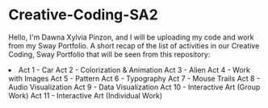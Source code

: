 # Creative-Coding-SA2

Hello, I'm Dawna Xylvia Pinzon, and I will be uploading my code and work from my Sway Portfolio. 
A short recap of the list of activities in our Creative Coding, Sway Portfolio that will be seen from this repository:

<li>
    Act 1 - Car
    Act 2 - Colorization & Animation
    Act 3 - Alien
    Act 4 - Work with Images
    Act 5 - Pattern
    Act 6 - Typography
    Act 7 - Mouse Trails
    Act 8 - Audio Visualization
    Act 9 - Data Visualization
    Act 10 - Interactive Art (Group Work)
    Act 11 - Interactive Art (Individual Work)
</li>
